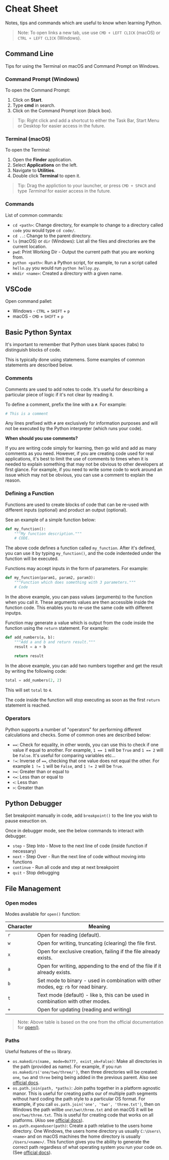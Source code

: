 # Cheat Sheet

Notes, tips and commands which are useful to know when learning Python.

> Note: To open links a new tab, use use `CMD + LEFT CLICK` (macOS) or `CTRL + LEFT CLICK` (Windows).


## Command Line

Tips for using the Terminal on macOS and Command Prompt on Windows.

### Command Prompt (Windows)

To open the Command Prompt:
 
 1. Click on **Start**.
 2. Type **cmd** in search.
 3. Click on the Command Prompt icon (black box).
 
> Tip: Right click and add a shortcut to either the Task Bar, Start Menu or Desktop for easier access in the future.


### Terminal (macOS)

To open the Terminal:

 1. Open the **Finder** application.
 2. Select **Applications** on the left.
 3. Navigate to **Utilities**.
 4. Double click **Terminal** to open it.
 
> Tip: Drag the appliction to your launcher, or press `CMD + SPACR` and type *Terminal* for easier access in the future.


### Commands

List of common commands:

 * `cd <path>`: Change directory, for example to change to a directory called `code` you would type `cd code/`.
 * `cd ..`: Change to the parent directory.
 * `ls` (macOS) or `dir` (Windows): List all the files and directories are the current location.
 * `pwd`: Print Working Dir - Output the current path that you are working from.
 * `python <path>`: Run a Python script, for example, to run a script called `hello.py` you would run `python helloy.py`.
 * `mkdir <name>`: Created a directory with a given name.


## VSCode

Open command pallet:

 * Windows - `CTRL` + `SHIFT` + `p`
 * macOS - `CMD` + `SHIFT` + `p`


## Basic Python Syntax

It's important to remember that Python uses blank spaces (tabs) to distinguish blocks of code.

This is typically done using statemens. Some examples of common statements are described below.


### Comments

Comments are used to add notes to code. It's useful for describing a particular piece of logic if it's not clear by reading it.

To define a comment, prefix the line with a `#`. For example:

```python
# This is a comment
```

Any lines prefixed with `#` are exclusively for information purposes and will not be executed by the Python interpreter (which runs your code).

**When should you use comments?** 

If you are writing code simply for learning, then go wild and add as many comments as you need. However, if you are creating code used for real applications, it's best to limit the use of comments to times when it is needed to explain something that may not be obvious to other developers at first glance. For example, if you need to write some code to work around an issue which may not be obvious, you can use a comment to explain the reason.


### Defining a Function

Functions are used to create blocks of code that can be re-used with different inputs (optional) and product an output (optional).

See an example of a simple function below:

```python
def my_function():
    """My function description."""
    # CODE.
```

The above code defines a function called `my_function`. After it's defined, you can use it by typing `my_function()`, and the code indenteded under the function will be executed.

Functions may accept inputs in the form of parameters. For example:

```python
def my_function(param1, param2, param3):
    """Function which does something with 3 parameters."""
    # Code
```

In the above example, you can pass values (arguments) to the function when you call it. These arguments values are then accessible inside the function code. This enables you to re-use the same code with different inputps.

Function may generate a value which is output from the code inside the function using the `return` statement. For example:

```python
def add_numbers(a, b):
    """Add a and b and return result."""
    result = a + b
    
    return result
```

In the above example, you can add two numbers together and get the result by writing the following code:

```python
total = add_numbers(2, 2)
```

This will set `total` to `4`.

The code inside the function will stop executing as soon as the first `return` statement is reached.

### Operators

Python supports a number of "operators" for performing different calculations and checks. Some of common ones are described below:

 * `==`: Check for equality, in other words, you can use this to check if one value if equal to another. For example, `1 == 1` will be `True` and `1 == 2` will be `False`. It's useful for comparing variables etc...
 * `!=`: Inverse of `==`, checking that one value does not equal the other. For example `1 != 1` will be `False`, and `1 != 2` will be `True`. 
 * `>=`: Greater than or equal to
 * `<=`: Less than or equal to
 * `<`: Less than
 * `>`: Greater than


## Python Debugger

Set breakpoint manually in code, add `breakpoint()` to the line you wish to pause exeuction on.

Once in debugger mode, see the below commands to interact with debugger.

 * `step` - Step Into - Move to the next line of code (inside function if necessary)
 * `next` - Step Over - Run the next line of code without moving into functions
 * `continue` - Run all code and step at next breakpoint
 * `quit` - Stop debugging


## File Management

### Open modes

Modes available for `open()` function:

| Character | Meaning                                                                              |
| --------- | -------                                                                              |
| `r`       | Open for reading (default).                                                          |
| `w`       | Open for writing, truncating (clearing) the file first.                              |
| `x`       | Open for exclusive creation, failing if the file already exists.                     |
| `a`       | Open for writing, appending to the end of the file if it already exists.             |
| `b`       | Set mode to binary - used in combination with other modes, eg: `rb` for read binary. |
| `t`       | Text mode (default) - like `b`, this can be used in combination with other modes.    |
| `+`       | Open for updating (reading and writing)                                              |

 > Note: Above table is based on the one from the official documentation for [open()](https://docs.python.org/3/library/functions.html#open).

### Paths

Useful features of the `os` library.

 * `os.makedirs(name, mode=0o777, exist_ok=False)`: Make all directories in the path (provided as name). For example, if you run `os.makedirs('one/two/three/')`, then three directories will be created: `one`, `two` and `three` being being added in the previous parent. Also see [official docs](
https://docs.python.org/3/library/os.html#os.makedirs).
 * `os.path.join(path, *paths)`: Join paths together in a platform agnostic manor. This is useful for creating paths our of multiple path segments without hard coding the path style to a particular OS format. For example, if you call `os.path.join('one', 'two', 'three.txt')`, then on Windows the path willbe `one\two\three.txt` and on macOS it will be `one/two/three.txt`. This is useful for creating code that works on all platforms. (Also see [official docs](https://docs.python.org/3/library/os.path.html#os.path.join)).
 * `os.path.expanduser(path)`: Create a path relative to the users home directory. One Windows, the users home directory us usually `C:\Users\<name>` and on macOS machines the home directory is usually `/Users/<name>/`. This function gives you the ability to generate the correct path regardless of what operating system you run your code on. (See [official docs](https://docs.python.org/3/library/os.path.html#os.path.expanduser)).
 
 
